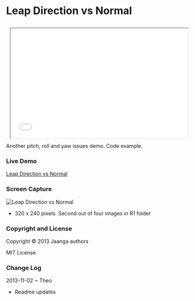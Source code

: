 Leap Direction vs Normal
========================
<iframe src=leap-direction-vs-normal/r2/leap-direction-vs-normal.html width=96% height=300px style=margin:2% ></iframe>
Another pitch, roll and yaw issues demo. Code example.

### Live Demo

[Leap Direction vs Normal](http://jaanga.github.io/gestification/cookbook/leap-direction-vs-normal/r2/leap-direction-vs-normal.html)

### Screen Capture

![Leap Direction vs Normal](http://jaanga.github.io/gestification/cookbook/leap-direction-vs-normal/r2/leap-direction-vs-normal-screen-grab-320x240.png)

* 320 x 240 pixels. Second out of four images in R1 folder


### Copyright and License
Copyright &copy; 2013 Jaanga authors

MIT License

### Change Log

2013-11-02 ~ Theo

* Readme updates